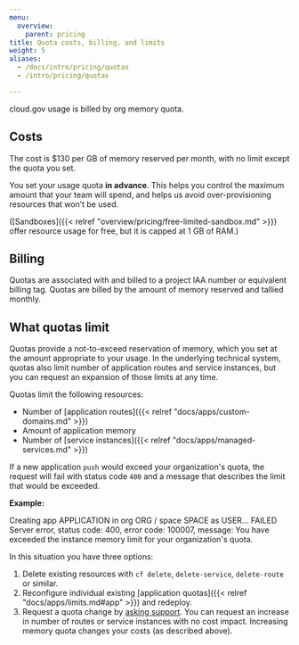 ```yaml
---
menu:
  overview:
    parent: pricing
title: Quota costs, billing, and limits
weight: 5
aliases:
  - /docs/intro/pricing/quotas
  - /intro/pricing/quotas

---
```


cloud.gov usage is billed by org memory quota.

## Costs

The cost is $130 per GB of memory reserved per month, with no limit except the quota you set.

You set your usage quota **in advance**. This helps you control the maximum amount that your team will spend, and helps us avoid over-provisioning resources that won’t be used.

([Sandboxes]({{< relref "overview/pricing/free-limited-sandbox.md" >}}) offer resource usage for free, but it is capped at 1 GB of RAM.)

## Billing

Quotas are associated with and billed to a project IAA number or equivalent billing tag. Quotas are billed by the amount of memory reserved and tallied monthly. 
## What quotas limit

Quotas provide a not-to-exceed reservation of memory, which you set at the amount appropriate to your usage. In the underlying technical system, quotas also limit number of application routes and service instances, but you can request an expansion of those limits at any time.

Quotas limit the following resources:  

- Number of [application routes]({{< relref "docs/apps/custom-domains.md" >}})
- Amount of application memory
- Number of [service instances]({{< relref "docs/apps/managed-services.md" >}})

If a new application `push` would exceed your organization's quota, the request will fail with status code `400` and a message that describes the limit that would be exceeded.

**Example:**

  Creating app APPLICATION in org ORG / space SPACE as USER...
  FAILED
  Server error, status code: 400, error code: 100007, message: You have exceeded the instance memory limit for your organization's quota.

In this situation you have three options:

1. Delete existing resources with `cf delete`, `delete-service`, `delete-route` or similar.
2. Reconfigure individual existing [application quotas]({{< relref "docs/apps/limits.md#app" >}}) and redeploy.
3. Request a quota change by [asking support](/help/). You can request an increase in number of routes or service instances with no cost impact. Increasing memory quota changes your costs (as described above).

